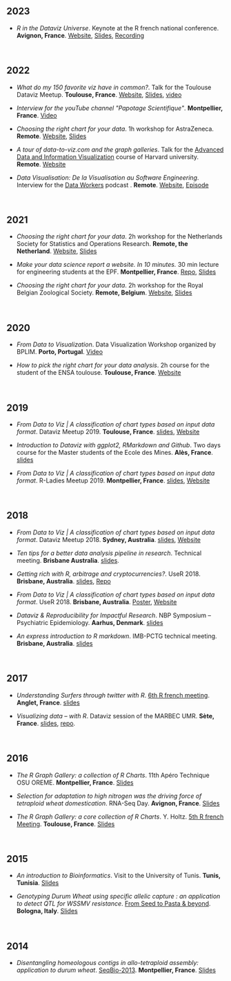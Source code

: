 ## 2023

- *R in the Dataviz Universe*. Keynote at the R french national conference. **Avignon, France**. [Website](https://rr2023.sciencesconf.org/program), [Slides](https://github.com/holtzy/Talk/blob/master/2023/R_in_Dataviz_universe.pdf), [Recording](https://www.youtube.com/watch?v=RrRXcC4KOzc&list=PLC0_Y4EpEglVaDSXFiqn_lm1v_lcjMDki&index=7)

<br>

## 2022

- *What do my 150 favorite viz have in common?*. Talk for the Toulouse Dataviz Meetup. **Toulouse, France**. [Website](https://www.dataviz-inspiration.com), [Slides](https://github.com/holtzy/Talk/blob/master/2022/What-is-a-impactful-chart.pdf), [video](https://www.youtube.com/watch?v=GIOJfiT8A_s)

- *Interview for the youTube channel "Papotage Scientifique"*. **Montpellier, France**. [Video](https://www.youtube.com/watch?v=D3suqEG82vg)

- *Choosing the right chart for your data*. 1h workshop for AstraZeneca. **Remote**. [Website](https://www.data-to-viz.com), [Slides](https://github.com/holtzy/Talk/blob/master/2022/Talk_AstraZeneca.pdf)

- *A tour of data-to-viz.com and the graph galleries*. Talk for the [Advanced Data and Information Visualization](https://www.hks.harvard.edu/courses/advanced-data-and-information-visualization) course of Harvard university. **Remote**. [Website](https://www.data-to-viz.com)

- *Data Visualisation: De la Visualisation au Software Engineering*. Interview for the [Data Workers](https://www.data-workers.com/podcast/) podcast . **Remote**. [Website](https://www.data-workers.com/podcast/), [Episode](https://www.data-workers.com/2022/02/03/14-data-visualisation-visualisation-software-engineering/)


<br>

## 2021

- *Choosing the right chart for your data*. 2h workshop for the Netherlands Society for Statistics and Operations Research. **Remote, the Netherland**. [Website](https://www.data-to-viz.com), [Slides](https://github.com/holtzy/Talk/blob/master/2021/Talk_NetherlandSocietyStatistics.pdf)

- *Make your data science report a website. In 10 minutes.* 30 min lecture for engineering students at the EPF. **Montpellier, France**. [Repo](https://github.com/holtzy/data_analysis_website), [Slides](https://github.com/holtzy/data_analysis_website)

- *Choosing the right chart for your data*. 2h workshop for the Royal Belgian Zoological Society. **Remote, Belgium**. [Website](https://www.data-to-viz.com), [Slides](https://github.com/holtzy/Talk/blob/master/2021/Talk_BelgianZooSociety.pdf)


<br>

## 2020
- *From Data to Visualization*. Data Visualization Workshop organized by BPLIM. **Porto, Portugal**. [Video](https://www.youtube.com/playlist?list=PLUZo4TFBklMYZhiVPzuV_Oxaqay2WbQIM)

- *How to pick the right chart for your data analysis*. 2h course for the student of the ENSA toulouse. **Toulouse, France**. [Website](https://www.data-to-viz.com)

<br>

## 2019

- *From Data to Viz | A classification of chart types based on input data format*. Dataviz Meetup 2019. **Toulouse, France**. [slides](https://github.com/holtzy/Talk/blob/master/2019/Talk_DatavizMeetup_Toulouse2019.pdf), [Website](https://www.data-to-viz.com)

- *Introduction to Dataviz with ggplot2, RMarkdown and Github*. Two days course for the Master students of the Ecole des Mines. **Alès, France**. [slides](https://www.yan-holtz.com/teaching)

- *From Data to Viz | A classification of chart types based on input data format*. R-Ladies Meetup 2019. **Montpellier, France**. [slides](https://github.com/holtzy/Talk/blob/master/2019/Talk_DatavizMeetup_Montpellier2019.pdf), [Website](https://www.data-to-viz.com)

<br>

## 2018

- *From Data to Viz | A classification of chart types based on input data format*. Dataviz Meetup 2018. **Sydney, Australia**. [slides](https://github.com/holtzy/Talk/blob/master/2018/Talk_DatavizMeetup_Sydney2018.pdf), [Website](https://www.data-to-viz.com)

- *Ten tips for a better data analysis pipeline in research*. Technical meeting. **Brisbane Australia**. [slides](https://github.com/holtzy/Talk/blob/master/2018/Talk_YanHoltz_QBI_August2018.pdf).

- *Getting rich with R, arbitrage and cryptocurrencies?*. UseR 2018. **Brisbane, Australia**. [slides](https://github.com/holtzy/Talk/blob/master/2018/Talk_User2018_crypto.pdf), [Repo](https://github.com/holtzy/Crypto-Arbitrage)

- *From Data to Viz | A classification of chart types based on input data format*. UseR 2018. **Brisbane, Australia**. [Poster](https://www.data-to-viz.com/poster.html), [Website](https://www.data-to-viz.com)

- *Dataviz & Reproducibility for Impactful Research*. NBP Symposium – Psychiatric Epidemiology. **Aarhus, Denmark**. [slides](https://github.com/holtzy/Talk/blob/master/2018/Talk_YanHoltz_Aarhus2018.pdf)

- *An express introduction to R markdown*. IMB-PCTG technical meeting. **Brisbane, Australia**. [slides](https://github.com/holtzy/Talk/blob/master/2018/Introduction_to_Rmarkdown.pdf)

<br>

## 2017

- *Understanding Surfers through twitter with R*. [6th R french meeting](http://angletr2017.com). **Anglet, France**. [slides](https://github.com/holtzy/Talk/blob/master/2017/Holtz_LightTalk_RencontresR_2017.pdf)

- *Visualizing data – with R*. Dataviz session of the MARBEC UMR. **Sète, France**. [slides](https://holtzy.github.io/DatavizWithR_Sete_2017/#1), [repo](https://github.com/holtzy/DatavizWithR_Sete_2017).

<br>

## 2016

- *The R Graph Gallery: a collection of R Charts*. 11th Apéro Technique OSU OREME. **Montpellier, France**. [Slides](https://github.com/holtzy/Talk/blob/master/2016/Holtz_Talk_Atelier_technique_dec_2016.pdf)

- *Selection for adaptation to high nitrogen was the driving force of tetraploid wheat domestication*. RNA-Seq Day.  **Avignon, France**. [Slides](https://github.com/holtzy/Talk/blob/master/2016/talk_rnaseq_workshop_avignon_may_2016.pdf)

- *The R Graph Gallery: a core collection of R Charts*. Y. Holtz. [5th R french Meeting](). **Toulouse, France**. [Slides](https://github.com/holtzy/Talk/blob/master/2016/HoltzY_LightTalk_RencontresR_2016.pdf)

<br>

## 2015

- *An introduction to Bioinformatics*. Visit to the University of Tunis. **Tunis, Tunisia**. [Slides](https://github.com/holtzy/Talk/blob/master/2015/ngs_yh_vr_2015_tunis.pdf)

- *Genotyping Durum Wheat using specific allelic capture : an application to detect QTL for WSSMV resistance*. [From Seed to Pasta & beyond](http://www.fstp15.com/wp-content/uploads/2014/09/ROUND-TABLE-EXPO-3-GIUGNO1.pdf). **Bologna, Italy**. [Slides](https://github.com/holtzy/Talk/blob/master/2015/Presentation_from_BW_to_pasta_2015_05_Italia.pdf)

<br>

## 2014

- *Disentangling homeologous contigs in allo-tetraploid assembly: application to durum wheat*. [SeqBio-2013](http://www.gdr-bim.cnrs.fr/seqbio2013/). **Montpellier, France**.  [Slides](https://github.com/holtzy/Talk/blob/master/2014/recomb-CG-v_y.holtz.pdf)


